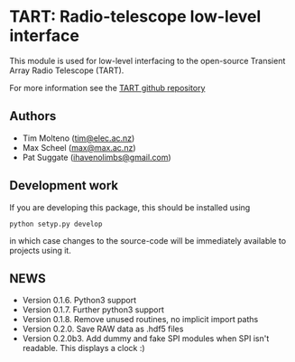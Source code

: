 # TART: Radio-telescope low-level interface

This module is used for low-level interfacing to the open-source Transient Array Radio Telescope (TART).

For more information see the [TART github repository](https://github.com/tart-telescope/sbc_code)

## Authors

* Tim Molteno (tim@elec.ac.nz)
* Max Scheel (max@max.ac.nz)
* Pat Suggate (ihavenolimbs@gmail.com)

## Development work
    
If you are developing this package, this should be installed using

    python setyp.py develop

in which case changes to the source-code will be immediately available to projects using it.

    
## NEWS

* Version 0.1.6. Python3 support
* Version 0.1.7. Further python3 support
* Version 0.1.8. Remove unused routines, no implicit import paths
* Version 0.2.0. Save RAW data as .hdf5 files
* Version 0.2.0b3. Add dummy and fake SPI modules when SPI isn't readable. This displays a clock :)

